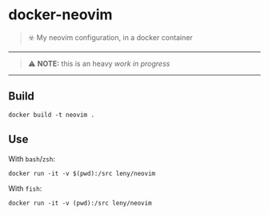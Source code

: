 # docker-neovim

> ☣️ My neovim configuration, in a docker container

* * *

> ⚠️ **NOTE:** this is an heavy *work in progress*

* * *

## Build

    docker build -t neovim .

## Use

With `bash`/`zsh`:

    docker run -it -v $(pwd):/src leny/neovim

With `fish`:

    docker run -it -v (pwd):/src leny/neovim
